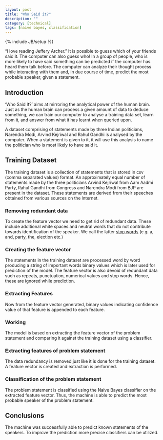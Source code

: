 ```yaml
---
layout: post
title: "Who Said it?"
description: ""
category: [technical]
tags: [naive bayes, classification]
---
```

{% include JB/setup %}


“I love reading Jeffery Archer.” It is possible to guess which of your friends said it. The computer can also guess who! In a group of people, who is more likely to have said something can be predicted if the computer has heard them talk before. The computer can analyze their thought process while interacting with them and, in due course of time, predict the most probable speaker, given a statement. 


## Introduction

‘Who Said It?’ aims at mirroring the analytical power of the human brain. Just as the human brain can process a given amount of data to deduce something, we can train our computer to analyse a training data set, learn from it, and answer from what it has learnt when queried upon.
 
A dataset comprising of statements made by three Indian politicians, Narendra Modi, Arvind Kejriwal and Rahul Gandhi is analysed by the computer. When a statement is given to it, it will use this analysis to name the politician who is most likely to have said it.

## Training Dataset

The training dataset is a collection of statements that is stored in csv (comma separated values) format. An approximately equal number of statements made by the three politicians Arvind Kejriwal from Aam Aadmi Party, Rahul Gandhi from Congress and Narendra Modi from BJP are present in the dataset. These statements are derived from their speeches obtained from various sources on the Internet. 

### Removing redundant data

To create the feature vector we need to get rid of redundant data. These include additional white spaces and neutral words that do not contribute towards identification of the speaker. We call the latter [stop words](https://github.com/sidgan/Who-Said-It-/stopwords.txt) (e.g. a, and, party, the, election etc.) 

### Creating the feature vector

The statements in the training dataset are processed word by word producing a string of important words binary values which is later used for prediction of the model. The feature vector is also devoid of redundant data such as repeats, punctuation, numerical values and stop words. Hence, these are ignored while prediction.
 
### Extracting Features

Now from the feature vector generated, binary values indicating confidence value of that feature is appended to each feature. 

### Working

The model is based on extracting the feature vector of the problem statement and comparing it against the training dataset using a classifier. 

### Extracting features of problem statement

The data redundancy is removed just like it is done for the training dataset.  A feature vector is created and extraction is performed. 

### Classification of the problem statement

The problem statement is classified using the Naive Bayes classifier on the extracted feature vector. Thus, the machine is able to predict the most probable speaker of the problem statement. 
 
## Conclusions

The machine was successfully able to predict known statements of the speakers. To improve the prediction more precise classifiers can be utilized. 
